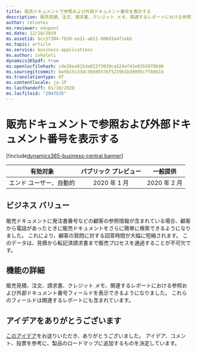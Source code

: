 ```yaml
---
title: 販売ドキュメントで参照および外部ドキュメント番号を表示する
description: 販売見積、注文、請求書、クレジット メモ、関連するレポートにおける参照および外部ドキュメント番号用のフィールド。
author: relnotes
ms.reviewer: edupont
ms.date: 12/18/2019
ms.assetid: bcc57304-fb10-ea11-a811-000d3a4f1ebb
ms.topic: article
ms.service: business-applications
ms.author: ivkoleti
dynamics365pdf: true
ms.openlocfilehash: cde26ea015da022f3039ca524af41e02b5078b90
ms.sourcegitcommit: ba5b15c33dc3669937bf5219b1b38995cffb661b
ms.translationtype: HT
ms.contentlocale: ja-JP
ms.lasthandoff: 01/10/2020
ms.locfileid: "2947535"
---
```

# <a name="view-your-reference-and-external-document-no-on-sales-documents"></a>販売ドキュメントで参照および外部ドキュメント番号を表示する
[!include[dynamics365-business-central banner](../includes/dynamics365-business-central.md)]

| 有効対象    |  パブリック プレビュー | 一般提供 | 
| ---------- | :----------: |:----------: |
|エンド ユーザー、自動的|2020 年 1 月| 2020 年 2 月|


## <a name="business-value"></a>ビジネス バリュー
<!-- bv start -->
販売ドキュメントに発注書番号などの顧客の参照情報が含まれている場合、顧客から電話があったときに販売ドキュメントをさらに簡単に検索できるようになりました。 これにより、顧客の質問に対する回答時間が大幅に短縮されます。 このデータは、見積から転記済請求書まで販売プロセスを通過することが不可欠です。
<!-- bv end -->



## <a name="feature-details"></a>機能の詳細
<!--feature detail start -->
販売見積、注文、請求書、クレジット メモ、関連するレポートにおける参照および外部ドキュメント番号フィールドを表示できるようになりました。 これらのフィールドは関連するレポートにも含まれています。
<!--feature detail end -->









## <a name="thank-you-for-your-idea"></a>アイデアをありがとうございます
[このアイデア](https://experience.dynamics.com/ideas/idea/?ideaid=980c30b2-6c31-e911-9461-0003ff68cf1c)をお送りいただき、ありがとうございました。 アイデア、コメント、投票を参考に、製品のロードマップに追加するものを決定しています。
